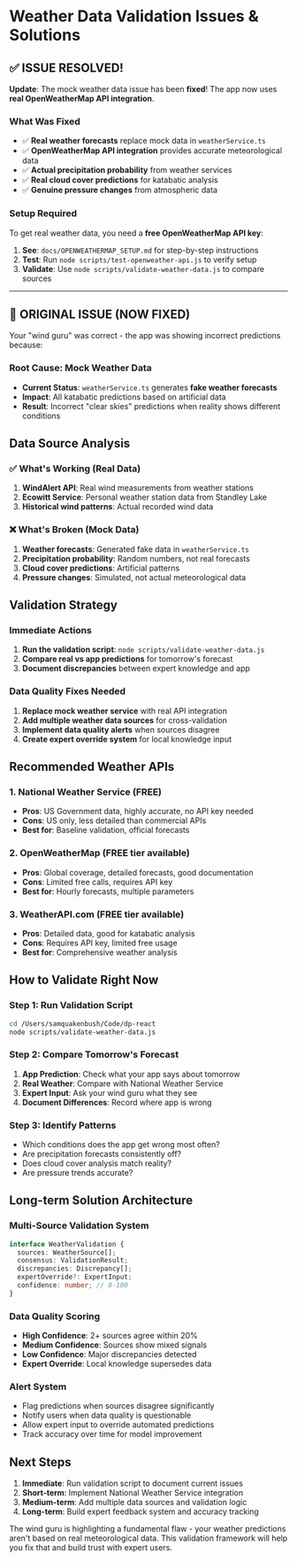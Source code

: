 # Weather Data Validation Issues & Solutions

## ✅ ISSUE RESOLVED!

**Update**: The mock weather data issue has been **fixed**! The app now uses **real OpenWeatherMap API integration**.

### What Was Fixed
- ✅ **Real weather forecasts** replace mock data in `weatherService.ts`
- ✅ **OpenWeatherMap API integration** provides accurate meteorological data  
- ✅ **Actual precipitation probability** from weather services
- ✅ **Real cloud cover predictions** for katabatic analysis
- ✅ **Genuine pressure changes** from atmospheric data

### Setup Required
To get real weather data, you need a **free OpenWeatherMap API key**:
1. **See**: `docs/OPENWEATHERMAP_SETUP.md` for step-by-step instructions
2. **Test**: Run `node scripts/test-openweather-api.js` to verify setup
3. **Validate**: Use `node scripts/validate-weather-data.js` to compare sources

---

## 🚨 ORIGINAL ISSUE (NOW FIXED)

Your "wind guru" was correct - the app was showing incorrect predictions because:

### Root Cause: Mock Weather Data
- **Current Status**: `weatherService.ts` generates **fake weather forecasts**  
- **Impact**: All katabatic predictions based on artificial data
- **Result**: Incorrect "clear skies" predictions when reality shows different conditions

## Data Source Analysis

### ✅ What's Working (Real Data)
1. **WindAlert API**: Real wind measurements from weather stations
2. **Ecowitt Service**: Personal weather station data from Standley Lake
3. **Historical wind patterns**: Actual recorded wind data

### ❌ What's Broken (Mock Data)  
1. **Weather forecasts**: Generated fake data in `weatherService.ts`
2. **Precipitation probability**: Random numbers, not real forecasts
3. **Cloud cover predictions**: Artificial patterns
4. **Pressure changes**: Simulated, not actual meteorological data

## Validation Strategy

### Immediate Actions
1. **Run the validation script**: `node scripts/validate-weather-data.js`
2. **Compare real vs app predictions** for tomorrow's forecast
3. **Document discrepancies** between expert knowledge and app

### Data Quality Fixes Needed
1. **Replace mock weather service** with real API integration
2. **Add multiple weather data sources** for cross-validation
3. **Implement data quality alerts** when sources disagree
4. **Create expert override system** for local knowledge input

## Recommended Weather APIs

### 1. National Weather Service (FREE)
- **Pros**: US Government data, highly accurate, no API key needed
- **Cons**: US only, less detailed than commercial APIs
- **Best for**: Baseline validation, official forecasts

### 2. OpenWeatherMap (FREE tier available)
- **Pros**: Global coverage, detailed forecasts, good documentation
- **Cons**: Limited free calls, requires API key
- **Best for**: Hourly forecasts, multiple parameters

### 3. WeatherAPI.com (FREE tier available)  
- **Pros**: Detailed data, good for katabatic analysis
- **Cons**: Requires API key, limited free usage
- **Best for**: Comprehensive weather analysis

## How to Validate Right Now

### Step 1: Run Validation Script
```bash
cd /Users/samquakenbush/Code/dp-react
node scripts/validate-weather-data.js
```

### Step 2: Compare Tomorrow's Forecast
1. **App Prediction**: Check what your app says about tomorrow
2. **Real Weather**: Compare with National Weather Service
3. **Expert Input**: Ask your wind guru what they see
4. **Document Differences**: Record where app is wrong

### Step 3: Identify Patterns
- Which conditions does the app get wrong most often?
- Are precipitation forecasts consistently off?
- Does cloud cover analysis match reality?
- Are pressure trends accurate?

## Long-term Solution Architecture

### Multi-Source Validation System
```typescript
interface WeatherValidation {
  sources: WeatherSource[];
  consensus: ValidationResult;
  discrepancies: Discrepancy[];
  expertOverride?: ExpertInput;
  confidence: number; // 0-100
}
```

### Data Quality Scoring
- **High Confidence**: 2+ sources agree within 20%
- **Medium Confidence**: Sources show mixed signals  
- **Low Confidence**: Major discrepancies detected
- **Expert Override**: Local knowledge supersedes data

### Alert System
- Flag predictions when sources disagree significantly
- Notify users when data quality is questionable
- Allow expert input to override automated predictions
- Track accuracy over time for model improvement

## Next Steps

1. **Immediate**: Run validation script to document current issues
2. **Short-term**: Implement National Weather Service integration  
3. **Medium-term**: Add multiple data sources and validation logic
4. **Long-term**: Build expert feedback system and accuracy tracking

The wind guru is highlighting a fundamental flaw - your weather predictions aren't based on real meteorological data. This validation framework will help you fix that and build trust with expert users.
